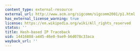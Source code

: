 ```yaml
---
content_type: external-resource
external_url: http://www.acm.org/sigcomm/sigcomm2001/p1.html
has_external_license_warning: true
license: https://en.wikipedia.org/wiki/All_rights_reserved
status: ''
title: Hash-based IP Traceback
uid: 14416888-a445-46e0-9ae9-b6d078c33aca
wayback_url: ''
---
```

